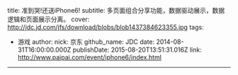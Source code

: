 title: 准到哭!还送iPhone6!
subtitle: 多页面组合分享功能，数据驱动展示，数据逻辑和页面展示分离。
cover: http://jdc.jd.com/jfs/download/blobs/blob1437384623355.jpg
tags:
  - 游戏
author:
  nick: 京东
  github_name: JDC
date: 2014-08-31T16:00:00.000Z
publishDate: 2015-08-20T13:51:31.016Z
link: http://www.paipai.com/event/iphone6/index.html
---